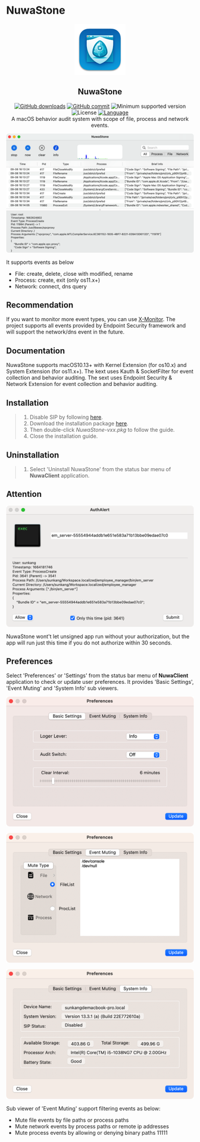 # NuwaStone

<p align="center">
    <div align="center"><img src=https://raw.githubusercontent.com/ConradSun/NuwaStone/main/Docs/nuwa.png width=138  /></div>
    <h2 align="center">NuwaStone</h2>
    <div align="center">
      <a href="https://github.com/ConradSun/Nuwastone/releases" target="_blank">
        <img alt="GitHub downloads" src="https://img.shields.io/github/downloads/ConradSun/NuwaStone/total.svg?style=flat-square"></a>
      <a href="https://github.com/ConradSun/NuwaStone/commits" target="_blank">
        <img alt="GitHub commit" src="https://img.shields.io/github/commit-activity/m/ConradSun/NuwaStone?style=flat-square"></a>
      <img alt="Minimum supported version" src="https://img.shields.io/badge/macOS-10.13%2B-orange?style=flat-square">
      <img alt="License" src="https://img.shields.io/badge/license-GPL--3.0-green">
      <a href="https://www.swift.org" target="_blank">
        <img alt="Language" src="https://img.shields.io/badge/Language-swift-red.svg"></a>
    </div>
    <div align="center">A macOS behavior audit system with scope of file, process and network events.</div>
</p>

<p align="center"><img src="https://raw.githubusercontent.com/ConradSun/NuwaStone/main/Docs/NuwaStone.png"></p>

It supports events as below

- File: create, delete, close with modified, rename
- Process: create, exit (only os11.x+)
- Network: connect, dns query

## Recommendation

If you want to monitor more event types, you can use [X-Monitor](https://github.com/lyq1996/X-Monitor). The project supports all events provided by Endpoint Security framework and will support the network/dns event in the future.

## Documentation

NuwaStone supports macOS10.13+ with Kernel Extension (for os10.x) and System Extension (for os11.x+).
The kext uses Kauth & SocketFilter for event collection and behavior auditing.
The sext uses Endpoint Security & Network Extension for event collection and behavior auditing.

## Installation

> 1.  Disable SIP by following [here](https://developer.apple.com/documentation/security/disabling_and_enabling_system_integrity_protection).
> 2.  Download the installation package [here](https://github.com/ConradSun/NuwaStone/releases).
> 3.  Then double-click _NuwaStone-vxx.pkg_ to follow the guide.
> 4.  Close the installation guide.

## Uninstallation

> 1.  Select 'Uninstall NuwaStone' from the status bar menu of **NuwaClient** application.

## Attention

<p align="center"><img src="https://raw.githubusercontent.com/ConradSun/NuwaStone/main/Docs/AuthAllert.png" width=512></p>

NuwaStone wont't let unsigned app run without your authorization, but the app will run just this time if you do not authorize within 30 seconds.

## Preferences

Select 'Preferences' or 'Settings' from the status bar menu of **NuwaClient** application to check or update user preferences. It provides 'Basic Settings', 'Event Muting' and 'System Info' sub viewers.

<p align="center"><img src="https://raw.githubusercontent.com/ConradSun/NuwaStone/main/Docs/Preferences-BasicSettings.png" width=512></p>
<p align="center"><img src="https://raw.githubusercontent.com/ConradSun/NuwaStone/main/Docs/Preferences-EventMuting.png" width=512></p>
<p align="center"><img src="https://raw.githubusercontent.com/ConradSun/NuwaStone/main/Docs/Preferences-SystemInfo.png" width=512></p>

Sub viewer of 'Event Muting' support filtering events as below:

- Mute file events by file paths or process paths
- Mute network events by process paths or remote ip addresses
- Mute process events by allowing or denying binary paths
11111